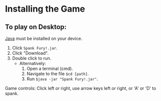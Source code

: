 # Installing the Game
## To play on **Desktop**:
[Java](https://www.java.com/ES/download/) must be installed on your device.
1. Click `Spank Fury!.jar`.
2. Click "Download".
3. Double click to run.
   * Alternatively:
      1. Open a terminal (cmd).
      2. Navigate to the file `$cd [path]`.
      3. Run `$java -jar "Spank Fury!.jar"`.
      
Game controls: Click left or right, use arrow keys left or right, or 'A' or 'D' to spank.